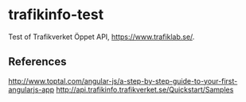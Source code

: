 trafikinfo-test
===============
Test of Trafikverket Öppet API, https://www.trafiklab.se/.


References
----------
http://www.toptal.com/angular-js/a-step-by-step-guide-to-your-first-angularjs-app
http://api.trafikinfo.trafikverket.se/Quickstart/Samples

